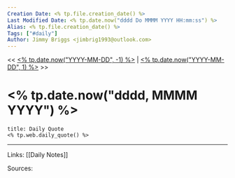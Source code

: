 ```yaml
---
Creation Date: <% tp.file.creation_date() %>
Last Modified Date: <% tp.date.now("dddd Do MMMM YYYY HH:mm:ss") %>
Alias: <% tp.file.creation_date() %>
Tags: ["#daily"]
Author: Jimmy Briggs <jimbrig1993@outlook.com>
---
```


<< [<% tp.date.now("YYYY-MM-DD", -1) %>](<%%20tp.date.now("YYYY-MM-DD",%20-1)%20%>) | [<% tp.date.now("YYYY-MM-DD", 1) %>](<%%20tp.date.now("YYYY-MM-DD",%201)%20%>) >>

# <% tp.date.now("dddd, MMMM YYYY") %>

```ad-quote
title: Daily Quote 
<% tp.web.daily_quote() %>
```

***

Links: [[Daily Notes]]

Sources: 

